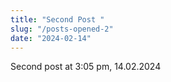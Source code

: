 ```yaml
---
title: "Second Post "
slug: "/posts-opened-2"
date: "2024-02-14"
---
```

Second post at 3:05 pm, 14.02.2024